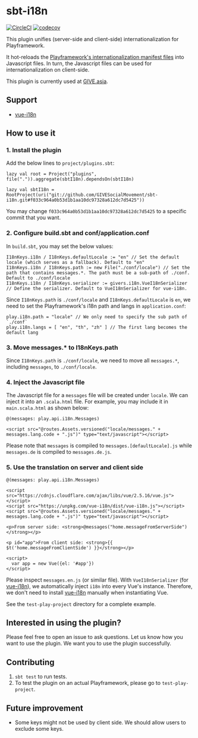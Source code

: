 sbt-i18n
=========

[![CircleCI](https://circleci.com/gh/GIVESocialMovement/sbt-i18n/tree/master.svg?style=shield)](https://circleci.com/gh/GIVESocialMovement/sbt-i18n/tree/master)
[![codecov](https://codecov.io/gh/GIVESocialMovement/sbt-i18n/branch/master/graph/badge.svg)](https://codecov.io/gh/GIVESocialMovement/sbt-i18n)

This plugin unifies (server-side and client-side) internationalization for Playframework.

It hot-reloads the [Playframework's internationalization manifest files](https://www.playframework.com/documentation/2.6.x/ScalaI18N) into Javascript files.
In turn, the Javascript files can be used for internationalization on client-side.

This plugin is currently used at [GIVE.asia](https://give.asia).

Support
----------------

* [vue-i18n](https://github.com/kazupon/vue-i18n)


How to use it
---------------

### 1. Install the plugin

Add the below lines to `project/plugins.sbt`:

```
lazy val root = Project("plugins", file(".")).aggregate(sbtI18n).dependsOn(sbtI18n)

lazy val sbtI18n = RootProject(uri("git://github.com/GIVESocialMovement/sbt-i18n.git#f033c964a0b53d1b1aa10dc97328a612dc7d5425"))
```

You may change `f033c964a0b53d1b1aa10dc97328a612dc7d5425` to a specific commit that you want.


### 2. Configure build.sbt and conf/application.conf

In `build.sbt`, you may set the below values:

```
I18nKeys.i18n / I18nKeys.defaultLocale := "en" // Set the default locale (which serves as a fallback). Default to "en"
I18nKeys.i18n / I18nKeys.path := new File("./conf/locale") // Set the path that contains messages.*. The path must be a sub-path of ./conf. Default to ./conf/locale
I18nKeys.i18n / I18nKeys.serializer := givers.i18n.VueI18nSerializer // Define the serializer. Default to VueI18nSerializer for vue-i18n.
```

Since `I18nKeys.path` is `./conf/locale` and `I18nKeys.defaultLocale` is `en`,
we need to set the Playframework's i18n path and langs in `application.conf`:

```
play.i18n.path = "locale" // We only need to specify the sub path of `./conf`
play.i18n.langs = [ "en", "th", "zh" ] // The first lang becomes the default lang
```


### 3. Move messages.* to I18nKeys.path

Since `I18nKeys.path` is `./conf/locale`, we need to move all `messages.*`, including `messages`, to `./conf/locale`.


### 4. Inject the Javascript file

The Javascript file for a `messages` file will be created under `locale`. We can inject it into an `.scala.html` file.
For example, you may include it in `main.scala.html` as shown below:

```
@(messages: play.api.i18n.Messages)

<script src="@routes.Assets.versioned("locale/messages." + messages.lang.code + ".js")" type="text/javascript"></script>
```

Please note that `messages` is compiled to `messages.[defaultLocale].js` while `messages.de` is compiled to `messages.de.js`.


### 5. Use the translation on server and client side

```
@(messages: play.api.i18n.Messages)

<script src="https://cdnjs.cloudflare.com/ajax/libs/vue/2.5.16/vue.js"></script>
<script src="https://unpkg.com/vue-i18n/dist/vue-i18n.js"></script>
<script src="@routes.Assets.versioned("locale/messages." + messages.lang.code + ".js")" type="text/javascript"></script>

<p>From server side: <strong>@messages("home.messageFromServerSide")</strong></p>

<p id="app">From client side: <strong>{{ $t('home.messageFromClientSide') }}</strong></p>

<script>
  var app = new Vue({el: '#app'})
</script>
```

Please inspect `messages.en.js` (or similar file). With `VueI18nSerializer` (for [vue-i18n](https://github.com/kazupon/vue-i18n)), we automatically inject `i18n` into every Vue's instance.
Therefore, we don't need to install [vue-i18n](https://github.com/kazupon/vue-i18n) manually when instantiating Vue.

See the `test-play-project` directory for a complete example.


Interested in using the plugin?
---------------------------------

Please feel free to open an issue to ask questions. Let us know how you want to use the plugin. We want you to use the plugin successfully.


Contributing
--------------

1. `sbt test` to run tests.
2. To test the plugin on an actual Playframework, please go to `test-play-project`.


Future improvement
--------------------

* Some keys might not be used by client side. We should allow users to exclude some keys.
